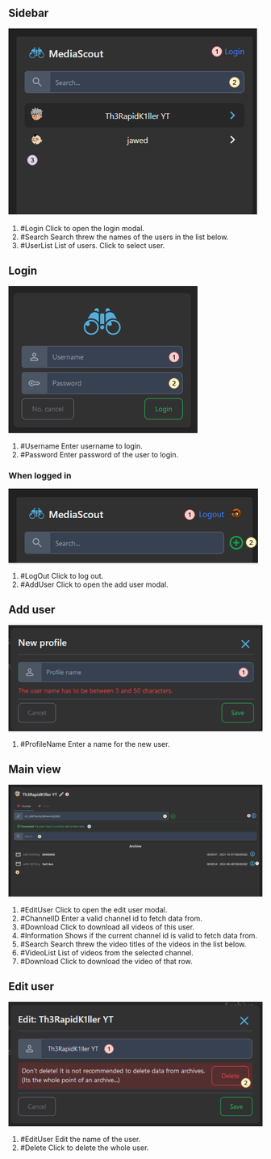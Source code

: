 ## Sidebar

![Side Bar](images/sideBar.png)

1. #Login Click to open the login modal.
2. #Search Search threw the names of the users in the list below.
3. #UserList List of users. Click to select user.
   
## Login

![login](images/login.png)

1. #Username Enter username to login.
2. #Password Enter password of the user to login.

### When logged in

![logged in](images/loggedIn.png)

1. #LogOut Click to log out.
2. #AddUser Click to open the add user modal.

## Add user

![logged in](images/addUser.png)
1. #ProfileName Enter a name for the new user.

## Main view

![Main View](images/mainView.png)

1. #EditUser Click to open the edit user modal.
2. #ChannelID  Enter a valid channel id to fetch data from.
3. #Download Click to download all videos of this user.
4. #Information Shows if the current channel id is valid to fetch data from.
5. #Search Search threw the video titles of the videos in the list below.
6. #VideoList List of videos from the selected channel.
7. #Download Click to download the video of that row.

## Edit user

![Main View](images/editUser.png)

1. #EditUser  Edit the name of the user.
2. #Delete Click to delete the whole user.